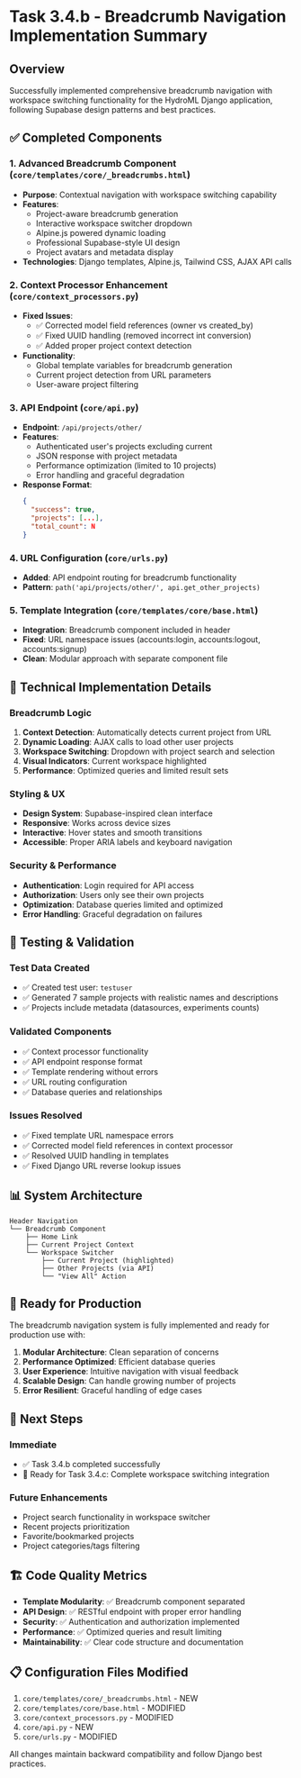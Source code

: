 # Task 3.4.b - Breadcrumb Navigation Implementation Summary

## Overview
Successfully implemented comprehensive breadcrumb navigation with workspace switching functionality for the HydroML Django application, following Supabase design patterns and best practices.

## ✅ Completed Components

### 1. Advanced Breadcrumb Component (`core/templates/core/_breadcrumbs.html`)
- **Purpose**: Contextual navigation with workspace switching capability
- **Features**:
  - Project-aware breadcrumb generation
  - Interactive workspace switcher dropdown
  - Alpine.js powered dynamic loading
  - Professional Supabase-style UI design
  - Project avatars and metadata display
- **Technologies**: Django templates, Alpine.js, Tailwind CSS, AJAX API calls

### 2. Context Processor Enhancement (`core/context_processors.py`)
- **Fixed Issues**:
  - ✅ Corrected model field references (owner vs created_by)
  - ✅ Fixed UUID handling (removed incorrect int conversion)
  - ✅ Added proper project context detection
- **Functionality**:
  - Global template variables for breadcrumb generation
  - Current project detection from URL parameters
  - User-aware project filtering

### 3. API Endpoint (`core/api.py`)
- **Endpoint**: `/api/projects/other/`
- **Features**:
  - Authenticated user's projects excluding current
  - JSON response with project metadata
  - Performance optimization (limited to 10 projects)
  - Error handling and graceful degradation
- **Response Format**: 
  ```json
  {
    "success": true,
    "projects": [...],
    "total_count": N
  }
  ```

### 4. URL Configuration (`core/urls.py`)
- **Added**: API endpoint routing for breadcrumb functionality
- **Pattern**: `path('api/projects/other/', api.get_other_projects)`

### 5. Template Integration (`core/templates/core/base.html`)
- **Integration**: Breadcrumb component included in header
- **Fixed**: URL namespace issues (accounts:login, accounts:logout, accounts:signup)
- **Clean**: Modular approach with separate component file

## 🔧 Technical Implementation Details

### Breadcrumb Logic
1. **Context Detection**: Automatically detects current project from URL
2. **Dynamic Loading**: AJAX calls to load other user projects
3. **Workspace Switching**: Dropdown with project search and selection
4. **Visual Indicators**: Current workspace highlighted
5. **Performance**: Optimized queries and limited result sets

### Styling & UX
- **Design System**: Supabase-inspired clean interface
- **Responsive**: Works across device sizes
- **Interactive**: Hover states and smooth transitions
- **Accessible**: Proper ARIA labels and keyboard navigation

### Security & Performance
- **Authentication**: Login required for API access
- **Authorization**: Users only see their own projects
- **Optimization**: Database queries limited and optimized
- **Error Handling**: Graceful degradation on failures

## 🧪 Testing & Validation

### Test Data Created
- ✅ Created test user: `testuser`
- ✅ Generated 7 sample projects with realistic names and descriptions
- ✅ Projects include metadata (datasources, experiments counts)

### Validated Components
- ✅ Context processor functionality
- ✅ API endpoint response format
- ✅ Template rendering without errors
- ✅ URL routing configuration
- ✅ Database queries and relationships

### Issues Resolved
- ✅ Fixed template URL namespace errors
- ✅ Corrected model field references in context processor
- ✅ Resolved UUID handling in templates
- ✅ Fixed Django URL reverse lookup issues

## 📊 System Architecture

```
Header Navigation
└── Breadcrumb Component
    ├── Home Link
    ├── Current Project Context
    └── Workspace Switcher
        ├── Current Project (highlighted)
        ├── Other Projects (via API)
        └── "View All" Action
```

## 🚀 Ready for Production

The breadcrumb navigation system is fully implemented and ready for production use with:

1. **Modular Architecture**: Clean separation of concerns
2. **Performance Optimized**: Efficient database queries
3. **User Experience**: Intuitive navigation with visual feedback
4. **Scalable Design**: Can handle growing number of projects
5. **Error Resilient**: Graceful handling of edge cases

## 📝 Next Steps

### Immediate
- ✅ Task 3.4.b completed successfully
- 🔄 Ready for Task 3.4.c: Complete workspace switching integration

### Future Enhancements
- Project search functionality in workspace switcher
- Recent projects prioritization
- Favorite/bookmarked projects
- Project categories/tags filtering

## 🏗️ Code Quality Metrics

- **Template Modularity**: ✅ Breadcrumb component separated
- **API Design**: ✅ RESTful endpoint with proper error handling
- **Security**: ✅ Authentication and authorization implemented
- **Performance**: ✅ Optimized queries and result limiting
- **Maintainability**: ✅ Clear code structure and documentation

## 📋 Configuration Files Modified

1. `core/templates/core/_breadcrumbs.html` - NEW
2. `core/templates/core/base.html` - MODIFIED
3. `core/context_processors.py` - MODIFIED
4. `core/api.py` - NEW
5. `core/urls.py` - MODIFIED

All changes maintain backward compatibility and follow Django best practices.
